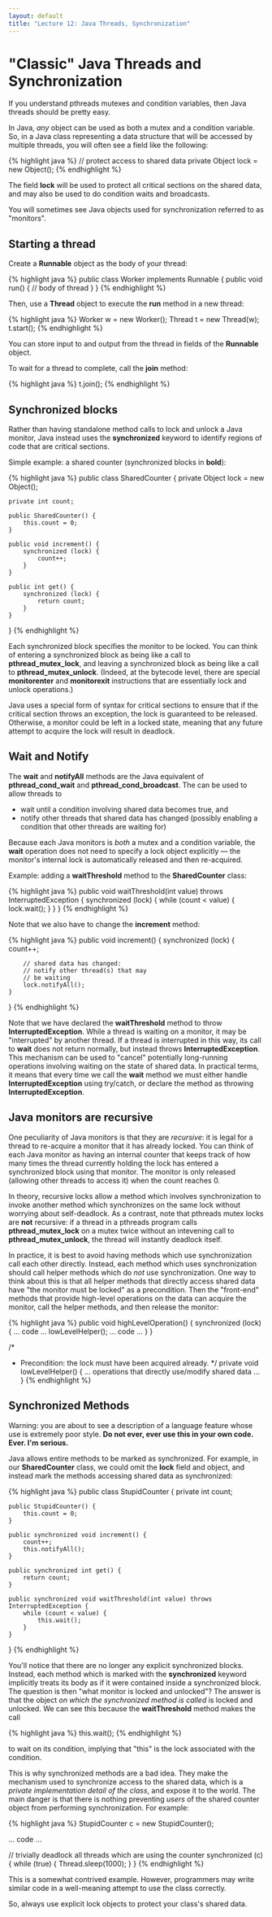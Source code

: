 ```yaml
---
layout: default
title: "Lecture 12: Java Threads, Synchronization"
---
```


"Classic" Java Threads and Synchronization
==========================================

If you understand pthreads mutexes and condition variables, then Java threads should be pretty easy.

In Java, *any* object can be used as both a mutex and a condition variable. So, in a Java class representing a data structure that will be accessed by multiple threads, you will often see a field like the following:

{% highlight java %}
// protect access to shared data
private Object lock = new Object();
{% endhighlight %}

The field **lock** will be used to protect all critical sections on the shared data, and may also be used to do condition waits and broadcasts.

You will sometimes see Java objects used for synchronization referred to as "monitors".

Starting a thread
-----------------

Create a **Runnable** object as the body of your thread:

{% highlight java %}
public class Worker implements Runnable {
    public void run() {
        // body of thread
    }
}
{% endhighlight %}

Then, use a **Thread** object to execute the **run** method in a new thread:

{% highlight java %}
Worker w = new Worker();
Thread t = new Thread(w);
t.start();
{% endhighlight %}

You can store input to and output from the thread in fields of the **Runnable** object.

To wait for a thread to complete, call the **join** method:

{% highlight java %}
t.join();
{% endhighlight %}

Synchronized blocks
-------------------

Rather than having standalone method calls to lock and unlock a Java monitor, Java instead uses the **synchronized** keyword to identify regions of code that are critical sections.

Simple example: a shared counter (synchronized blocks in **bold**):

{% highlight java %}
public class SharedCounter {
    private Object lock = new Object();

    private int count;

    public SharedCounter() {
        this.count = 0;
    }

    public void increment() {
        synchronized (lock) {
            count++;
        }
    }

    public int get() {
        synchronized (lock) {
            return count;
        }
    }
}
{% endhighlight %}

Each synchronized block specifies the monitor to be locked. You can think of entering a synchronized block as being like a call to **pthread\_mutex\_lock**, and leaving a synchronized block as being like a call to **pthread\_mutex\_unlock**. (Indeed, at the bytecode level, there are special **monitorenter** and **monitorexit** instructions that are essentially lock and unlock operations.)

Java uses a special form of syntax for critical sections to ensure that if the critical section throws an exception, the lock is guaranteed to be released. Otherwise, a monitor could be left in a locked state, meaning that any future attempt to acquire the lock will result in deadlock.

Wait and Notify
---------------

The **wait** and **notifyAll** methods are the Java equivalent of **pthread\_cond\_wait** and **pthread\_cond\_broadcast**. The can be used to allow threads to

-   wait until a condition involving shared data becomes true, and
-   notify other threads that shared data has changed (possibly enabling a condition that other threads are waiting for)

Because each Java monitors is *both* a mutex and a condition variable, the **wait** operation does not need to specify a lock object explicitly — the monitor's internal lock is automatically released and then re-acquired.

Example: adding a **waitThreshold** method to the **SharedCounter** class:

{% highlight java %}
public void waitThreshold(int value) throws InterruptedException {
    synchronized (lock) {
        while (count < value) {
            lock.wait();
        }
    }
}
{% endhighlight %}

Note that we also have to change the **increment** method:

{% highlight java %}
public void increment() {
    synchronized (lock) {
        count++;

        // shared data has changed:
        // notify other thread(s) that may
        // be waiting
        lock.notifyAll();
    }
}
{% endhighlight %}

Note that we have declared the **waitThreshold** method to throw **InterruptedException**. While a thread is waiting on a monitor, it may be "interrupted" by another thread. If a thread is interrupted in this way, its call to **wait** does not return normally, but instead throws **InterruptedException**. This mechanism can be used to "cancel" potentially long-running operations involving waiting on the state of shared data. In practical terms, it means that every time we call the **wait** method we must either handle **InterruptedException** using try/catch, or declare the method as throwing **InterruptedException**.

Java monitors are recursive
---------------------------

One peculiarity of Java monitors is that they are *recursive*: it is legal for a thread to re-acquire a monitor that it has already locked. You can think of each Java monitor as having an internal counter that keeps track of how many times the thread currently holding the lock has entered a synchronized block using that monitor. The monitor is only released (allowing other threads to access it) when the count reaches 0.

In theory, recursive locks allow a method which involves synchronization to invoke another method which synchronizes on the same lock without worrying about self-deadlock. As a contrast, note that pthreads mutex locks are **not** recursive: if a thread in a pthreads program calls **pthread\_mutex\_lock** on a mutex twice without an intevening call to **pthread\_mutex\_unlock**, the thread will instantly deadlock itself.

In practice, it is best to avoid having methods which use synchronization call each other directly. Instead, each method which uses synchronization should call helper methods which do *not* use synchronization. One way to think about this is that all helper methods that directly access shared data have "the monitor must be locked" as a precondition. Then the "front-end" methods that provide high-level operations on the data can acquire the monitor, call the helper methods, and then release the monitor:

{% highlight java %}
public void highLevelOperation() {
    synchronized (lock) {
        ... code ...
        lowLevelHelper();
        ... code ...
    }
}

/*
 * Precondition: the lock must have been acquired already.
 */
private void lowLevelHelper() {
    ... operations that directly use/modify shared data ...
}
{% endhighlight %}

Synchronized Methods
--------------------

Warning: you are about to see a description of a language feature whose use is extremely poor style. **Do not ever, ever use this in your own code. Ever. I'm serious.**

Java allows entire methods to be marked as synchronized. For example, in our **SharedCounter** class, we could omit the **lock** field and object, and instead mark the methods accessing shared data as synchronized:

{% highlight java %}
public class StupidCounter {
    private int count;

    public StupidCounter() {
        this.count = 0;
    }

    public synchronized void increment() {
        count++;
        this.notifyAll();
    }

    public synchronized int get() {
        return count;
    }

    public synchronized void waitThreshold(int value) throws InterruptedException {
        while (count < value) {
            this.wait();
        }
    }
}
{% endhighlight %}

You'll notice that there are no longer any explicit synchronized blocks. Instead, each method which is marked with the **synchronized** keyword implicitly treats its body as if it were contained inside a synchronized block. The question is then "what monitor is locked and unlocked"? The answer is that the object *on which the synchronized method is called* is locked and unlocked. We can see this because the **waitThreshold** method makes the call

{% highlight java %}
this.wait();
{% endhighlight %}

to wait on its condition, implying that "this" is the lock associated with the condition.

This is why synchronized methods are a bad idea. They make the mechanism used to synchronize access to the shared data, which is a *private implementation detail of the class*, and expose it to the world. The main danger is that there is nothing preventing *users* of the shared counter object from performing synchronization. For example:

{% highlight java %}
StupidCounter c = new StupidCounter();

... code ...

// trivially deadlock all threads which are using the counter
synchronized (c) {
    while (true) {
        Thread.sleep(1000);
    }
}
{% endhighlight %}

This is a somewhat contrived example. However, programmers may write similar code in a well-meaning attempt to use the class correctly.

So, always use explicit lock objects to protect your class's shared data.
